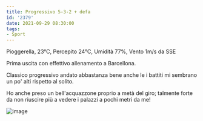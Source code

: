 ```yaml
---
title: Progressivo 5-3-2 + defa
id: '2379'
date: 2021-09-29 08:30:00
tags:
- Sport
---
```


Pioggerella, 23°C, Percepito 24°C, Umidità 77%, Vento 1m/s da SSE

Prima uscita con effettivo allenamento a Barcellona.

Classico progressivo andato abbastanza bene anche le i battiti mi sembrano un po' alti rispetto al solito.

Ho anche preso un bell'acquazzone proprio a metà del giro; talmente forte da non riuscire più a vedere i palazzi a pochi metri da me!

![image](/images/2021/09/20210929-activity-map.png)